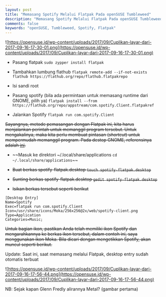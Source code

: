 ```yaml
---
layout: post
title: "Memasang Spotify Melalui Flatpak Pada openSUSE Tumbleweed"
description: "Memasang Spotify Melalui Flatpak Pada openSUSE Tumbleweed"
comments: false
keywords: "openSUSE, Tumbleweed, Spotify, Flatpak"
---
```


![https://opensuse.id/wp-content/uploads/2017/09/Cuplikan-layar-dari-2017-09-16-17-30-01.png](https://opensuse.id/wp-content/uploads/2017/09/Cuplikan-layar-dari-2017-09-16-17-30-01.png)

* Pasang flatpak
`sudo zypper install flatpak`

* Tambahkan lumbung flathub
`flatpak remote-add --if-not-exists flathub https://flathub.org/repo/flathub.flatpakrepo`

* Isi sandi root

* Pasang spotify (bila ada permintaan untuk memasang runtime dari GNOME, pilih ya)
`flatpak install --from https://flathub.org/repo/appstream/com.spotify.Client.flatpakref`

* Jalankan Spotify
`flatpak run com.spotify.Client`


~~Sayangnya, metode pemasangan dengan Flatpak ini, kita harus menjalankan perintah untuk memanggil program tersebut. Untuk mengakalinya, maka kita perlu membuat pintasan (*shortcut*) untuk mempermudah memanggil program. Pada destop GNOME, referensinya adalah [ini](https://developer.gnome.org/integration-guide/stable/desktop-files.html.en).~~

* ~~Masuk ke direktori ~/.local/share/applications 
`cd ~/.local/share/applications`~~

* ~~Buat berkas spotify-flatpak.desktop
`touch spotify-flatpak.desktop`~~

* ~~Sunting berkas spotify-flatpak.desktop
`gedit spotify-flatpak.desktop`~~

* ~~Isikan berkas tersebut seperti berikut~~
```
[Desktop Entry]
Name=Spotify
Exec=flatpak run com.spotify.Client
Icon=/usr/share/icons/Moka/256x256@2x/web/spotify-client.png
Type=Application
Categories=Music;
```
~~Untuk bagian ikon, pastikan Anda telah memiliki ikon Spotify dan mengarahkannya ke berkas ikon tersebut, dalam contoh ini, saya menggunakan ikon Moka. Bila dicari dengan mengetikkan Spotify, akan muncul seperti berikut.~~


Update: Saat ini, saat memasang melalui Flatpak, desktop entry sudah otomatis terbuat

![https://opensuse.id/wp-content/uploads/2017/09/Cuplikan-layar-dari-2017-09-16-17-56-44.png](https://opensuse.id/wp-content/uploads/2017/09/Cuplikan-layar-dari-2017-09-16-17-56-44.png)

NB: Sejak kapan Glenn Fredly alirannya Metal? (gambar pertama)

